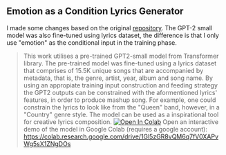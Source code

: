 ## Emotion as a Condition Lyrics Generator
I made some changes based on the original [repository](https://github.com/adigoryl/Styled-Lyrics-Generator-GPT2). The GPT-2 small model was also fine-tuned using lyrics dataset, the difference is that I only use "emotion" as the conditional input in the training phase. 

> This work utilises a pre-trained GPT2-small model from Transformer library. The pre-trained model was fine-tuned using a lyrics dataset that comprises of 15.5K unique songs that are accompanied by metadata, that is, the genre, artist, year, album and song name. By using an appropiate training input construction and feeding strategy the GPT2 outputs can be constrained with the aformentioned lyrics' features, in order to produce mashup song. For example, one could constrain the lyrics to look like from the "Queen" band, however, in a "Country" genre style. The model can be used as a inspirational tool for creative lyrics composition. [![Open In Colab](https://colab.research.google.com/assets/colab-badge.svg)](https://colab.research.google.com/drive/1Gl5zGR8vQM6q7fV0XAPvWg5sX1ZNgDOs)
Open an interactive demo of the model in Google Colab (requires a google account): https://colab.research.google.com/drive/1Gl5zGR8vQM6q7fV0XAPvWg5sX1ZNgDOs 
